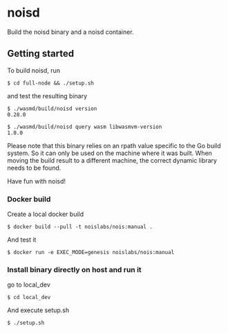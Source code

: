 # noisd

Build the noisd binary and a noisd container.

## Getting started

To build noisd, run

```
$ cd full-node && ./setup.sh
```

and test the resulting binary

```
$ ./wasmd/build/noisd version
0.28.0

$ ./wasmd/build/noisd query wasm libwasmvm-version
1.0.0
```

Please note that this binary relies on an rpath value specific to the Go build system. So it can only be used on the machine where it was built. When moving the build result to a different machine, the correct dynamic library needs to be found.

Have fun with noisd!

### Docker build

Create a local docker build

```
$ docker build --pull -t noislabs/nois:manual .
```

And test it

```
$ docker run -e EXEC_MODE=genesis noislabs/nois:manual
```

### Install binary directly on host and run it

go to local_dev

```
$ cd local_dev 
```

And execute setup.sh

```
$ ./setup.sh
```